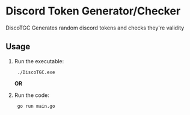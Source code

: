 # Discord Token Generator/Checker

DiscoTGC Generates random discord tokens and checks they're validity

## Usage

1. Run the executable:


        ./DiscoTGC.exe

    **OR**

2. Run the code:

        go run main.go
